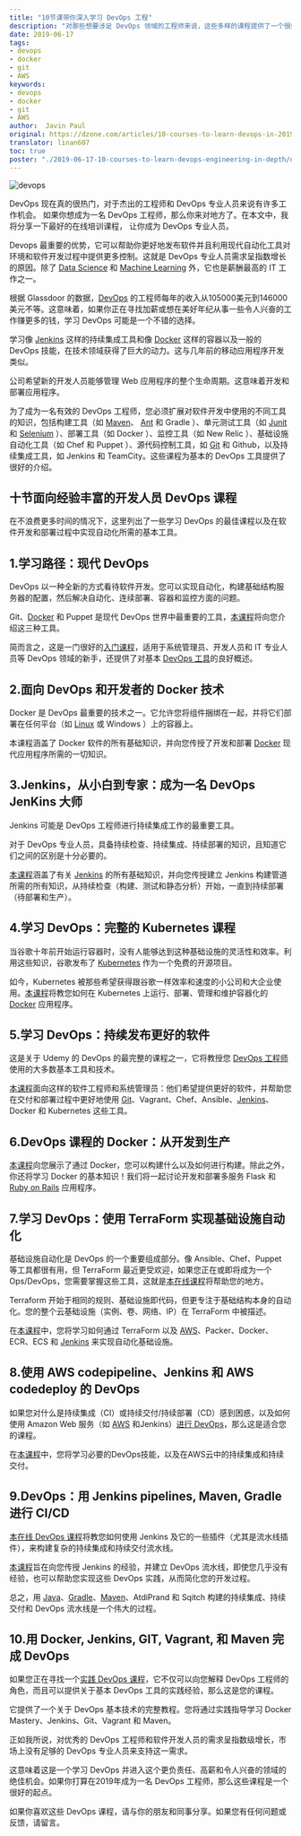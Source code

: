 ```yaml
---
title: "10节课带你深入学习 DevOps 工程"
description: "对那些想要涉足 DevOps 领域的工程师来说，这些多样的课程提供了一个很好的开始"
date: 2019-06-17
tags:
- devops
- docker
- git
- AWS
keywords:
- devops
- docker
- git
- AWS
author:  Javin Paul
original: https://dzone.com/articles/10-courses-to-learn-devops-in-2019
translator: linan607
toc: true
poster: "./2019-06-17-10-courses-to-learn-devops-engineering-in-depth/devops.jpg"
---
```


![devops](devops.jpg)

DevOps 现在真的很热门，对于杰出的工程师和 DevOps 专业人员来说有许多工作机会。
如果你想成为一名 DevOps 工程师，那么你来对地方了。在本文中，我将分享一下最好的在线培训课程，
让你成为 DevOps 专业人员。

Devops 最重要的优势，它可以帮助你更好地发布软件并且利用现代自动化工具对环境和软件开发过程中提供更多控制。这就是 DevOps 专业人员需求呈指数增长的原因。除了 [Data Science](http://javarevisited.blogspot.sg/2018/02/top-10-highest-paying-technical-jobs-programmers-software-developers.html#axzz58Gi5STbU) 和 [Machine Learning](https://javarevisited.blogspot.com/2018/08/top-5-tensorflow-and-machine-learning-courses-online-programmers.html) 外，它也是薪酬最高的 IT 工作之一。

根据 Glassdoor 的数据，[DevOps](https://hackernoon.com/the-2018-devops-roadmap-31588d8670cb) 的工程师每年的收入从105000美元到146000美元不等。这意味着，如果你正在寻找加薪或想在美好年纪从事一些令人兴奋的工作赚更多的钱，学习 DevOps 可能是一个不错的选择。

学习像 [Jenkins](https://www.java67.com/2018/02/6-free-maven-and-jenkins-online-courses-for-java-developers.html) 这样的持续集成工具和像 [Docker](https://javarevisited.blogspot.com/2018/02/10-free-docker-container-courses-for-Java-Developers.html) 这样的容器以及一般的 DevOps 技能，在技术领域获得了巨大的动力。这与几年前的移动应用程序开发类似。

公司希望新的开发人员能够管理 Web 应用程序的整个生命周期。这意味着开发和部署应用程序。

为了成为一名有效的 DevOps 工程师，您必须扩展对软件开发中使用的不同工具的知识，包括构建工具（如 [Maven](https://www.java67.com/2018/02/6-free-maven-and-jenkins-online-courses-for-java-developers.html)、 [Ant](http://javarevisited.blogspot.sg/2015/01/difference-between-maven-ant-jenkins-and-hudson.html) 和 Gradle ）、单元测试工具（如 [Junit](https://www.java67.com/2018/02/5-free-eclipse-and-junit-online-courses-java-developers.html) 和 [Selenium](https://www.java67.com/2018/02/7-free-selenium-web-deriver-courses-for-java-C-developer.html) ）、部署工具（如 Docker ）、监控工具（如 New Relic ）、基础设施自动化工具（如 Chef 和 Puppet ）、源代码控制工具，如 [Git](https://javarevisited.blogspot.com/2018/01/5-free-git-courses-for-programmers-to-learn-online.html) 和 Github，以及持续集成工具，如 Jenkins 和 TeamCity。这些课程为基本的 DevOps 工具提供了很好的介绍。

## 十节面向经验丰富的开发人员  DevOps 课程
在不浪费更多时间的情况下，这里列出了一些学习 DevOps 的最佳课程以及在软件开发和部署过程中实现自动化所需的基本工具。

## 1.学习路径：现代 DevOps
DevOps 以一种全新的方式看待软件开发。您可以实现自动化，构建基础结构服务器的配置，然后解决自动化、连续部署、容器和监控方面的问题。

Git、[Docker](http://www.java67.com/2018/02/5-free-docker-courses-for-java-and-DevOps-engineers.html) 和 Puppet 是现代 DevOps 世界中最重要的工具，[本课程](https://www.udemy.com/modern-devops/?ranMID=39197&ranEAID=JVFxdTr9V80&ranSiteID=JVFxdTr9V80-TcvU7XdeB_MLaWUwL.dG6A&LSNPUBID=JVFxdTr9V80)将向您介绍这三种工具。

简而言之，这是一门很好的[入门课程](https://www.udemy.com/modern-devops/?ranMID=39197&ranEAID=JVFxdTr9V80&ranSiteID=JVFxdTr9V80-eT7gjFt1RQj79SW2rayyXA&LSNPUBID=JVFxdTr9V80)，适用于系统管理员、开发人员和 IT 专业人员等 DevOps 领域的新手，还提供了对基本 [DevOps 工具](https://javarevisited.blogspot.com/2018/01/10-unit-testing-and-integration-tools-for-java-programmers.html)的良好概述。

## 2.面向 DevOps 和开发者的 Docker 技术
Docker 是 DevOps 最重要的技术之一。它允许您将组件捆绑在一起，并将它们部署在任何平台（如 [Linux](https://www.java67.com/2018/02/5-free-linux-unix-courses-for-programmers-learn-online.html) 或 Windows ）上的容器上。

本课程涵盖了 Docker 软件的所有基础知识，并向您传授了开发和部署 [Docker](https://hackernoon.com/10-free-courses-to-learn-docker-for-programmers-and-devops-engineers-7ff2781fd6e0) 现代应用程序所需的一切知识。

## 3.Jenkins，从小白到专家：成为一名 DevOps JenKins 大师
Jenkins 可能是 DevOps 工程师进行持续集成工作的最重要工具。

对于 DevOps 专业人员，具备持续检查、持续集成、持续部署的知识，且知道它们之间的区别是十分必要的。

[本课程](https://www.udemy.com/jenkins-from-zero-to-hero/?ranMID=39197&ranEAID=JVFxdTr9V80&ranSiteID=JVFxdTr9V80-RHqSJGr1LyD610qEQzWA5Q&LSNPUBID=JVFxdTr9V80)涵盖了有关 [Jenkins](https://javarevisited.blogspot.com/2018/09/top-5-jenkins-courses-for-java-and-DevOps-Programmers.html) 的所有基础知识，并向您传授建立 Jenkins 构建管道所需的所有知识，从持续检查（构建、测试和静态分析）开始，一直到持续部署（待部署和生产）。

## 4.学习 DevOps：完整的 Kubernetes 课程
当谷歌十年前开始运行容器时，没有人能够达到这种基础设施的灵活性和效率。利用这些知识，谷歌发布了 [Kubernetes](https://javarevisited.blogspot.com/2019/01/top-5-free-kubernetes-courses-for-DevOps-Engineer.html) 作为一个免费的开源项目。

如今，Kubernetes 被那些希望获得跟谷歌一样效率和速度的小公司和大企业使用。[本课程](https://www.udemy.com/learn-devops-the-complete-kubernetes-course/?ranMID=39197&ranEAID=JVFxdTr9V80&ranSiteID=JVFxdTr9V80-qqE2ZkZVk5WgrR._ksVRoA&LSNPUBID=JVFxdTr9V80)将教您如何在 Kubernetes 上运行、部署、管理和维护容器化的 [Docker](https://dzone.com/articles/top-10-docker-course-for-java-developers) 应用程序。

## 5.学习 DevOps：持续发布更好的软件
这是关于 Udemy 的 DevOps 的最完整的课程之一，它将教授您 [DevOps 工程师](https://hackernoon.com/the-2018-devops-roadmap-31588d8670cb)使用的大多数基本工具和技术。

[本课程](https://www.udemy.com/learn-devops-continuously-deliver-better-software/?ranMID=39197&ranEAID=JVFxdTr9V80&ranSiteID=JVFxdTr9V80-d3wzvNAat2p0Ro_Y.0SEMA&LSNPUBID=JVFxdTr9V80)面向这样的软件工程师和系统管理员：他们希望提供更好的软件，并帮助您在交付和部署过程中更好地使用 [Git](https://hackernoon.com/top-5-free-courses-to-learn-git-and-github-best-of-lot-2f394c6533b0)、Vagrant、Chef、Ansible、[Jenkins](https://www.java67.com/2018/02/6-free-maven-and-jenkins-online-courses-for-java-developers.html)、Docker 和 Kubernetes 这些工具。

## 6.DevOps 课程的 Docker：从开发到生产
[本课程](https://www.udemy.com/the-docker-for-devops-course-from-development-to-production/?ranMID=39197&ranEAID=JVFxdTr9V80&ranSiteID=JVFxdTr9V80-8dcXYAmJGScCbWdWJ3GYcw&LSNPUBID=JVFxdTr9V80)向您展示了通过 Docker，您可以构建什么以及如何进行构建。除此之外，你还将学习 Docker 的基本知识！我们将一起讨论开发和部署多服务 Flask 和 [Ruby on Rails](https://www.java67.com/2018/02/5-free-ruby-and-rails-courses-to-learn-online.html) 应用程序。

## 7.学习 DevOps：使用 TerraForm 实现基础设施自动化
基础设施自动化是 DevOps 的一个重要组成部分。像 Ansible、Chef、Puppet 等工具都很有用，但 TerraForm 最近更受欢迎，如果您正在或即将成为一个 Ops/DevOps，您需要掌握这些工具，这就是[本在线课程](https://www.udemy.com/learn-devops-infrastructure-automation-with-terraform/?ranMID=39197&ranEAID=JVFxdTr9V80&ranSiteID=JVFxdTr9V80-dveFhvuGUcOImlwRA7PuQQ&LSNPUBID=JVFxdTr9V80)将帮助您的地方。

Terraform 开始于相同的规则、基础设施即代码，但更专注于基础结构本身的自动化。您的整个云基础设施（实例、卷、网络、IP）在 TerraForm 中被描述。

在[本课程](https://www.udemy.com/learn-devops-infrastructure-automation-with-terraform/?ranMID=39197&ranEAID=JVFxdTr9V80&ranSiteID=JVFxdTr9V80-MhV69sQq3FaawSpRzUMflw&LSNPUBID=JVFxdTr9V80)中，您将学习如何通过 TerraForm 以及 [AWS](https://www.java67.com/2018/05/top-5-amazon-web-services-or-aws-courses-to-learn-online.html)、Packer、Docker、ECR、ECS 和 [Jenkins](https://dzone.com/articles/5-courses-to-learn-jenkins-and-ci-in-2019) 来实现自动化基础设施。

## 8.使用 AWS codepipeline、Jenkins 和 AWS codedeploy 的 DevOps
如果您对什么是持续集成（CI）或持续交付/持续部署（CD）感到困惑，以及如何使用 Amazon Web 服务（如 [AWS](https://hackernoon.com/top-5-amazon-web-services-or-aws-courses-to-learn-online-free-and-best-of-lot-d94e192054b7) 和Jenkins）[进行 DevOps](https://dzone.com/articles/the-devops-roadmap-for-programmers)，那么这是适合您的课程。

在[本课程](https://www.udemy.com/ci-and-cd-with-aws-codepipeline-jenkins-and-aws-codedeploy/?ranMID=39197&ranEAID=JVFxdTr9V80&ranSiteID=JVFxdTr9V80-_y83ur6t5OYigUAG1MsTdQ&LSNPUBID=JVFxdTr9V80)中，您将学习必要的DevOps技能，以及在AWS云中的持续集成和持续交付。

## 9.DevOps：用 Jenkins pipelines, Maven, Gradle 进行 CI/CD
[本在线 DevOps 课程](https://www.udemy.com/devops-and-continuous-integration-with-jenkins-pipelines/?ranMID=39197&ranEAID=JVFxdTr9V80&ranSiteID=JVFxdTr9V80-tD0ehOmkKnazINRFkKfwsg&LSNPUBID=JVFxdTr9V80)将教您如何使用 Jenkins 及它的一些插件（尤其是流水线插件），来构建复杂的持续集成和持续交付流水线。

[本课程](https://www.udemy.com/devops-and-continuous-integration-with-jenkins-pipelines/?ranMID=39197&ranEAID=JVFxdTr9V80&ranSiteID=JVFxdTr9V80-d8jeAYHvfzxAMKitxPqMsg&LSNPUBID=JVFxdTr9V80)旨在向您传授 Jenkins 的经验，并建立 DevOps 流水线，即使您几乎没有经验，也可以帮助您实现这些 DevOps 实践，从而简化您的开发过程。

总之，用 [Java](https://www.java67.com/2018/08/top-10-free-java-courses-for-beginners-experienced-developers.html)、[Gradle](https://javarevisited.blogspot.com/2019/02/10-tools-advanced-java-developers-should-know.html)、[Maven](https://javarevisited.blogspot.com/2019/03/top-5-course-to-learn-apache-maven-for.html)、AtdiPrand 和 Sqitch 构建的持续集成、持续交付和 DevOps 流水线是一个伟大的过程。

## 10.用 Docker, Jenkins, GIT, Vagrant, 和 Maven 完成 DevOps
如果您正在寻找一个[实践 DevOps 课程](https://www.udemy.com/devops-docker-complete-guide-hands-on-with-practical/?ranMID=39197&ranEAID=JVFxdTr9V80&ranSiteID=JVFxdTr9V80-QVJ8sSlgM_3DhMKRdfIC9Q&LSNPUBID=JVFxdTr9V80)，它不仅可以向您解释 DevOps 工程师的角色，而且可以提供关于基本 DevOps 工具的实践经验，那么这是您的课程。

它提供了一个关于 DevOps 基本技术的完整教程。您将通过实践指导学习 Docker Mastery、Jenkins、Git、Vagrant 和 Maven。

正如我所说，对优秀的 DevOps 工程师和软件开发人员的需求呈指数级增长，市场上没有足够的 DevOps 专业人员来支持这一需求。

这意味着这是一个学习 DevOps 并进入这个更负责任、高薪和令人兴奋的领域的绝佳机会。如果你打算在2019年成为一名 DevOps 工程师，那么这些课程是一个很好的起点。

如果你喜欢这些 DevOps 课程，请与你的朋友和同事分享。如果您有任何问题或反馈，请留言。